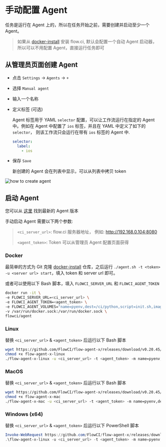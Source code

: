 # 手动配置 Agent

任务是运行在 Agent 上的，所以在任务开始之前，需要创建并启动至少一个 Agent。

> 如果从 [docker-install](https://github.com/FlowCI/docker-install.git) 安装 flow.ci, 默认会配置一个自动 Agent 启动器，所以可以不用配置 Agent，直接运行任务即可

## 从管理员页面创建 Agent

* 点击 `Settings` -> `Agents` -> `+`
* 选择 `Manual agent`
* 输入一个名称
* 定义标签 (可选)

  Agent 标签用于 YAML `selector` 配置，可以让工作流运行在指定的 Agent 中。例如在 Agent 中配置了 `ios` 标签，并且在 YAML 中定义了如下的 `selector`， 则该工作流只会运行在带有 `ios` 标签的 Agent 中.

  ```yaml
  selector:
    label:
      - ios
  ```

* 保存 `Save`
  
  新创建的 Agent 会在列表中显示，可以从列表中拷贝 token

![how to create agent](../../src/agents/create_agent.gif)

## 启动 Agent

您可以从 [这里](https://github.com/FlowCI/flow-agent-x/releases) 找到最新的 Agent 版本


手动启动 Agent 需要以下两个参数:

> `<ci_server_url>`: flow.ci 服务器地址， 例如: http://192.168.0.104:8080
>
> `<agent_token>`: Token 可以从管理员 Agent 配置页面获得

### Docker

最简单的方式为 Git 克隆 [docker-install](https://github.com/flowci/docker-install) 仓库，之后运行 `./agent.sh -t <token> -u <server url> start`，填入 token 和 server url 即可。

或者可以使用以下 Bash 脚本，填入 `FLOWCI_SERVER_URL` 和 `FLOWCI_AGENT_TOKEN`

```bash
docker run -it \
-e FLOWCI_SERVER_URL=<ci_server_url> \
-e FLOWCI_AGENT_TOKEN=<agent_token> \
-e FLOWCI_AGENT_VOLUMES="name=pyenv,dest=/ci/python,script=init.sh,image=flowci/pyenv:1.3,init=init-pyenv-volume.sh" \
-v /var/run/docker.sock:/var/run/docker.sock \
flowci/agent
```

### Linux

替换 `<ci_server_url>` & `<agent_token>` 后运行以下 Bash 脚本

```bash
wget https://github.com/FlowCI/flow-agent-x/releases/download/v0.20.45/flow-agent-x-linux
chmod +x flow-agent-x-linux
./flow-agent-x-linux -u <ci_server_url> -t <agent_token> -m name=pyenv,dest=/ci/python,script=init.sh,image=flowci/pyenv:1.3,init=init-pyenv-volume.sh
```

### MacOS

替换 `<ci_server_url>` & `<agent_token>` 后运行以下 Bash 脚本

```bash
wget https://github.com/FlowCI/flow-agent-x/releases/download/v0.20.45/flow-agent-x-mac
chmod +x flow-agent-x-mac
./flow-agent-x-mac -u <ci_server_url> -t <agent_token> -m name=pyenv,dest=/ci/python,script=init.sh,image=flowci/pyenv:1.3,init=init-pyenv-volume.sh
```

### Windows (x64)

替换 `<ci_server_url>` & `<agent_token>` 后运行以下 PowerShell 脚本

```powershell
Invoke-WebRequest https://github.com/FlowCI/flow-agent-x/releases/download/v0.20.45/flow-agent-x-win -OutFile flow-agent-x-win.exe
.\flow-agent-x-linux -u <ci_server_url> -t <agent_token> -m name=pyenv,dest=/ci/python,script=init.sh,image=flowci/pyenv:1.3,init=init-pyenv-volume.sh
```
